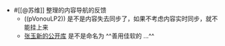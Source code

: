 - #[[@苏维]] 整理的内容导航的反馈
    - ((pVonouLP2)) 是不是内容失去同步了，如果不考虑内容实时同步，就不能挂上来
    - [张玉新的公开库](https://roamresearch.com/#/app/xbeta2) 是不是命名为 ^^善用佳软的 ...^^

